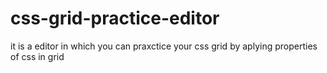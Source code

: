 # css-grid-practice-editor
it is  a editor in which you can praxctice your css grid by  aplying properties of css in grid
